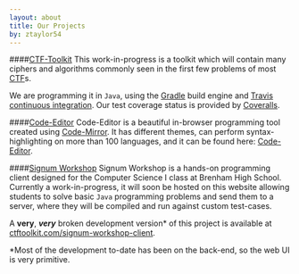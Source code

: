 ```yaml
---
layout: about
title: Our Projects
by: ztaylor54
---
```

<style>
		ul li {
			list-style-type: circle;
		}
		h1, h2 {
	  		margin-top: 10px;
		 	text-align: center;
		}
		h3, h5, h6 {
		  	text-align: left;
			margin-top: 10px;
		}
		h4 {
    			margin-top: 10px;
    			font-size: 200%;
    			text-align: left;
    			border-bottom: 1px solid #eee;
    			font-weight: bold;
    			padding-bottom: 0.3em;
		}
		table {
			margin: 0 auto;
		}
</style>
####[CTF-Toolkit](https://github.com/ztaylor54/CTF-Toolkit)
This work-in-progress is a toolkit which will contain many ciphers and algorithms commonly seen in the first few problems of most [CTF](https://ctftime.org/)s.  

We are programming it in `Java`, using the [Gradle](http://gradle.org/) build engine and [Travis](https://travis-ci.org/) [continuous integration](https://en.wikipedia.org/wiki/Continuous_integration). Our test coverage status is provided by [Coveralls](https://coveralls.io/).  


####[Code-Editor](https://github.com/ztaylor54/code-editor)
Code-Editor is a beautiful in-browser programming tool created using [Code-Mirror](https://codemirror.net/). It has different themes, can perform syntax-highlighting on more than 100 languages, and it can be found here: [Code-Editor](http://ztaylor54.github.io/code-editor/#base16-dark).  

####[Signum Workshop](https://github.com/ID10T-Errors/signum-workshop-client)
Signum Workshop is a hands-on programming client designed for the Computer Science I class at Brenham High School. Currently a work-in-progress, it will soon be hosted on this website allowing students to solve basic `Java` programming problems and send them to a server, where they will be compiled and run against custom test-cases.  

A **very**, ***very*** broken development version* of this project is available at [ctftoolkit.com/signum-workshop-client](http://www.ctftoolkit.com/signum-workshop-client/#/section/1/1).

*Most of the development to-date has been on the back-end, so the web UI is very primitive.
